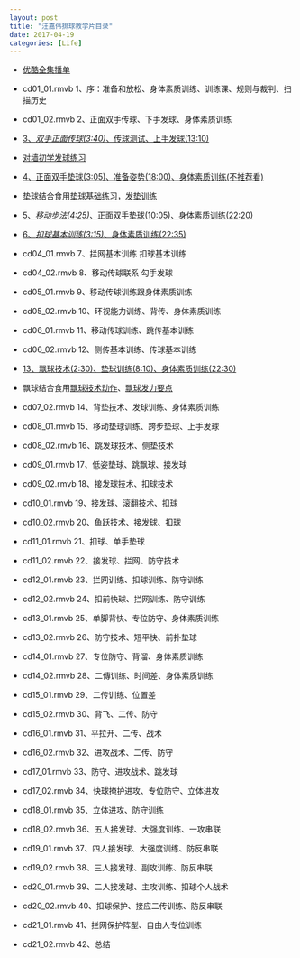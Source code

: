 ```yaml
---
layout: post
title: "汪嘉伟排球教学片目录"
date: 2017-04-19
categories: [Life]
---
```


- [优酷全集播单](https://list.youku.com/albumlist/show/id_18580961.html?spm=a2h0j.8191423.module_basic_info.5~5!2~5~5~5~5~A)

- cd01_01.rmvb 1、序：准备和放松、身体素质训练、训练课、规则与裁判、扫描历史

- cd01_02.rmvb 2、正面双手传球、下手发球、身体素质训练

- [3、*双手正面传球(3:40)*、传球测试、上手发球(13:10)](https://v.youku.com/v_show/id_XNDc3ODUyMTA4.html?&f=18580961&from=y1.2-3.4.27&spm=a2h0j.8191423.item_XNDc3ODUyMTA4.A)

- [对墙初学发球练习](https://www.bilibili.com/video/av9940955/)

- [4、正面双手垫球(3:05)、准备姿势(18:00)、身体素质训练(不推荐看)](https://v.youku.com/v_show/id_XNDc3ODUyMDYw.html?f=18580961&o=1&spm=a2h1n.8251843.playList.5!26~1!2~3~A)

- 垫球结合食用[垫球基础练习](https://www.bilibili.com/video/av9940727/)，[发垫训练](https://www.bilibili.com/video/av9940760/)

- [5、*移动步法(4:25)*、正面双手垫球(10:05)、身体素质训练(22:20)](https://v.youku.com/v_show/id_XNDc3ODUyMDU2.html?&f=18580961&from=y1.2-3.4.25&spm=a2h0j.8191423.item_XNDc3ODUyMDU2.A)

- [6、*扣球基本训练(3:15)*、身体素质训练(22:35)](https://v.youku.com/v_show/id_XNDc3ODUyMDEy.html?&f=18580961&from=y1.2-3.4.22&spm=a2h0j.8191423.item_XNDc3ODUyMDEy.A)

- cd04_01.rmvb 7、拦网基本训练 扣球基本训练

- cd04_02.rmvb 8、移动传球联系 勾手发球

- cd05_01.rmvb 9、移动传球训练跟身体素质训练

- cd05_02.rmvb 10、环视能力训练、背传、身体素质训练

- cd06_01.rmvb 11、移动传球训练、跳传基本训练

- cd06_02.rmvb 12、侧传基本训练、传球基本训练

- [13、飘球技术(2:30)、垫球训练(8:10)、身体素质训练(22:30)](https://v.youku.com/v_show/id_XNDc3ODUxODY4.html?&f=18580961&from=y1.2-3.4.16&spm=a2h0j.8191423.item_XNDc3ODUxODY4.A)

- 飘球结合食用[飘球技术动作](https://www.bilibili.com/video/av9941020/)、[飘球发力要点](https://www.bilibili.com/video/av9941014/)

- cd07_02.rmvb 14、背垫技术、发球训练、身体素质训练

- cd08_01.rmvb 15、移动垫球训练、跨步垫球、上手发球

- cd08_02.rmvb 16、跳发球技术、侧垫技术

- cd09_01.rmvb 17、低姿垫球、跳飘球、接发球

- cd09_02.rmvb 18、接发球技术、扣球技术

- cd10_01.rmvb 19、接发球、滚翻技术、扣球

- cd10_02.rmvb 20、鱼跃技术、接发球、扣球

- cd11_01.rmvb 21、扣球、单手垫球

- cd11_02.rmvb 22、接发球、拦网、防守技术

- cd12_01.rmvb 23、拦网训练、扣球训练、防守训练

- cd12_02.rmvb 24、扣前快球、拦网训练、防守训练

- cd13_01.rmvb 25、单脚背快、专位防守、身体素质训练

- cd13_02.rmvb 26、防守技术、短平快、前扑垫球

- cd14_01.rmvb 27、专位防守、背溜、身体素质训练

- cd14_02.rmvb 28、二傳训练、时间差、身体素质训练

- cd15_01.rmvb 29、二传训练、位置差

- cd15_02.rmvb 30、背飞、二传、防守

- cd16_01.rmvb 31、平拉开、二传、战术

- cd16_02.rmvb 32、进攻战术、二传、防守

- cd17_01.rmvb 33、防守、进攻战术、跳发球

- cd17_02.rmvb 34、快球掩护进攻、专位防守、立体进攻

- cd18_01.rmvb 35、立体进攻、防守训练

- cd18_02.rmvb 36、五人接发球、大强度训练、一攻串联

- cd19_01.rmvb 37、四人接发球、大强度训练、防反串联

- cd19_02.rmvb 38、三人接发球、副攻训练、防反串联

- cd20_01.rmvb 39、二人接发球、主攻训练、扣球个人战术

- cd20_02.rmvb 40、扣球保护、接应二传训练、防反串联

- cd21_01.rmvb 41、拦网保护阵型、自由人专位训练

- cd21_02.rmvb 42、总结

  [^]: 视频搬运自www.youku.com,www.youtube.com（侵权即删）

